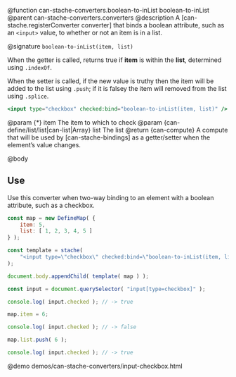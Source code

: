 @function can-stache-converters.boolean-to-inList boolean-to-inList
@parent can-stache-converters.converters
@description A [can-stache.registerConverter converter] that binds a boolean attribute, such as an `<input>` value, to whether or not an item is in a list.

@signature `boolean-to-inList(item, list)`

When the getter is called, returns true if **item** is within the **list**, determined using `.indexOf`.

When the setter is called, if the new value is truthy then the item will be added to the list using `.push`; if it is falsey the item will removed from the list using `.splice`.

```handlebars
<input type="checkbox" checked:bind="boolean-to-inList(item, list)" />
```

@param {*} item The item to which to check
@param {can-define/list/list|can-list|Array} list The list
@return {can-compute} A compute that will be used by [can-stache-bindings] as a getter/setter when the element’s value changes.

@body

## Use

Use this converter when two-way binding to an element with a boolean attribute, such as a checkbox.

```js
const map = new DefineMap( {
	item: 5,
	list: [ 1, 2, 3, 4, 5 ]
} );

const template = stache(
	"<input type=\"checkbox\" checked:bind=\"boolean-to-inList(item, list)\" />"
);

document.body.appendChild( template( map ) );

const input = document.querySelector( "input[type=checkbox]" );

console.log( input.checked ); // -> true

map.item = 6;

console.log( input.checked ); // -> false

map.list.push( 6 );

console.log( input.checked ); // -> true
```

@demo demos/can-stache-converters/input-checkbox.html
